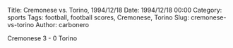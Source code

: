 Title: Cremonese vs. Torino, 1994/12/18
Date: 1994/12/18 00:00
Category: sports
Tags: football, football scores, Cremonese, Torino
Slug: cremonese-vs-torino
Author: carbonero


Cremonese 3 - 0 Torino
